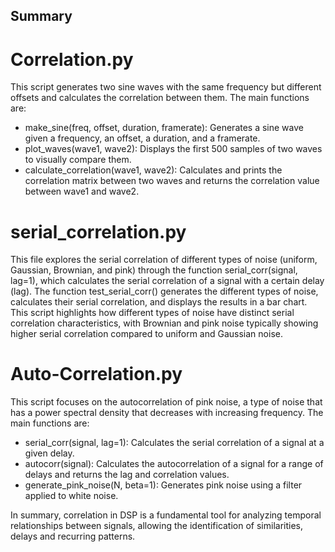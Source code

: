 ## Summary

# Correlation.py

This script generates two sine waves with the same frequency but different offsets and calculates the correlation between them. The main functions are:

- make_sine(freq, offset, duration, framerate): Generates a sine wave given a frequency, an offset, a duration, and a framerate.
- plot_waves(wave1, wave2): Displays the first 500 samples of two waves to visually compare them.
- calculate_correlation(wave1, wave2): Calculates and prints the correlation matrix between two waves and returns the correlation value between wave1 and wave2.

# serial_correlation.py

This file explores the serial correlation of different types of noise (uniform, Gaussian, Brownian, and pink) through the function serial_corr(signal, lag=1), which calculates the serial correlation of a signal with a certain delay (lag). The function test_serial_corr() generates the different types of noise, calculates their serial correlation, and displays the results in a bar chart.
This script highlights how different types of noise have distinct serial correlation characteristics, with Brownian and pink noise typically showing higher serial correlation compared to uniform and Gaussian noise.

# Auto-Correlation.py

This script focuses on the autocorrelation of pink noise, a type of noise that has a power spectral density that decreases with increasing frequency. The main functions are:
- serial_corr(signal, lag=1): Calculates the serial correlation of a signal at a given delay.
- autocorr(signal): Calculates the autocorrelation of a signal for a range of delays and returns the lag and correlation values.
- generate_pink_noise(N, beta=1): Generates pink noise using a filter applied to white noise.

In summary, correlation in DSP is a fundamental tool for analyzing temporal relationships between signals, allowing the identification of similarities, delays and recurring patterns.